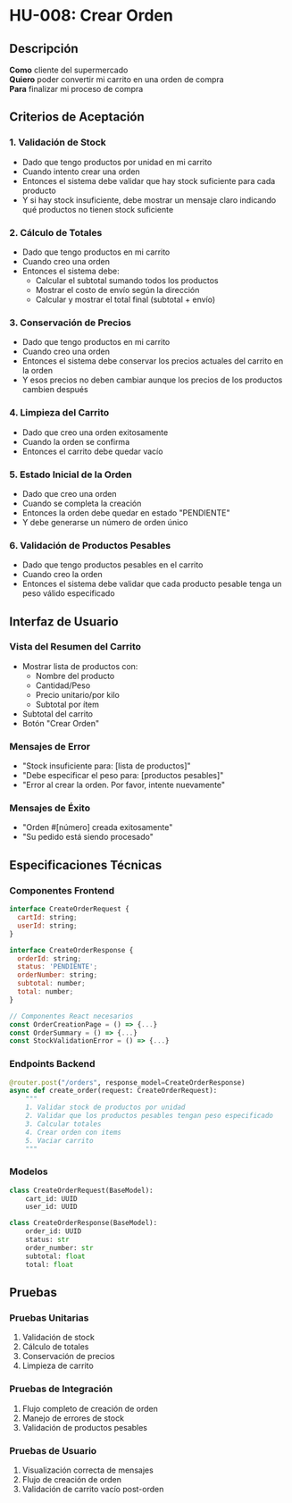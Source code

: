 # HU-008: Crear Orden

## Descripción
**Como** cliente del supermercado  
**Quiero** poder convertir mi carrito en una orden de compra  
**Para** finalizar mi proceso de compra

## Criterios de Aceptación

### 1. Validación de Stock
- Dado que tengo productos por unidad en mi carrito
- Cuando intento crear una orden
- Entonces el sistema debe validar que hay stock suficiente para cada producto
- Y si hay stock insuficiente, debe mostrar un mensaje claro indicando qué productos no tienen stock suficiente

### 2. Cálculo de Totales
- Dado que tengo productos en mi carrito
- Cuando creo una orden
- Entonces el sistema debe:
  - Calcular el subtotal sumando todos los productos
  - Mostrar el costo de envío según la dirección
  - Calcular y mostrar el total final (subtotal + envío)

### 3. Conservación de Precios
- Dado que tengo productos en mi carrito
- Cuando creo una orden
- Entonces el sistema debe conservar los precios actuales del carrito en la orden
- Y esos precios no deben cambiar aunque los precios de los productos cambien después

### 4. Limpieza del Carrito
- Dado que creo una orden exitosamente
- Cuando la orden se confirma
- Entonces el carrito debe quedar vacío

### 5. Estado Inicial de la Orden
- Dado que creo una orden
- Cuando se completa la creación
- Entonces la orden debe quedar en estado "PENDIENTE"
- Y debe generarse un número de orden único

### 6. Validación de Productos Pesables
- Dado que tengo productos pesables en el carrito
- Cuando creo la orden
- Entonces el sistema debe validar que cada producto pesable tenga un peso válido especificado


## Interfaz de Usuario

### Vista del Resumen del Carrito
- Mostrar lista de productos con:
  - Nombre del producto
  - Cantidad/Peso
  - Precio unitario/por kilo
  - Subtotal por ítem
- Subtotal del carrito
- Botón "Crear Orden"

### Mensajes de Error
- "Stock insuficiente para: [lista de productos]"
- "Debe especificar el peso para: [productos pesables]"
- "Error al crear la orden. Por favor, intente nuevamente"

### Mensajes de Éxito
- "Orden #[número] creada exitosamente"
- "Su pedido está siendo procesado"

## Especificaciones Técnicas

### Componentes Frontend
```javascript
interface CreateOrderRequest {
  cartId: string;
  userId: string;
}

interface CreateOrderResponse {
  orderId: string;
  status: 'PENDIENTE';
  orderNumber: string;
  subtotal: number;
  total: number;
}

// Componentes React necesarios
const OrderCreationPage = () => {...}
const OrderSummary = () => {...}
const StockValidationError = () => {...}
```

### Endpoints Backend
```python
@router.post("/orders", response_model=CreateOrderResponse)
async def create_order(request: CreateOrderRequest):
    """
    1. Validar stock de productos por unidad
    2. Validar que los productos pesables tengan peso especificado
    3. Calcular totales
    4. Crear orden con items
    5. Vaciar carrito
    """
```

### Modelos
```python
class CreateOrderRequest(BaseModel):
    cart_id: UUID
    user_id: UUID

class CreateOrderResponse(BaseModel):
    order_id: UUID
    status: str
    order_number: str
    subtotal: float
    total: float
```

## Pruebas

### Pruebas Unitarias
1. Validación de stock
2. Cálculo de totales
3. Conservación de precios
4. Limpieza de carrito

### Pruebas de Integración
1. Flujo completo de creación de orden
2. Manejo de errores de stock
3. Validación de productos pesables

### Pruebas de Usuario
1. Visualización correcta de mensajes
2. Flujo de creación de orden
3. Validación de carrito vacío post-orden